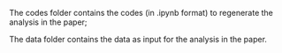 The codes folder contains the codes (in .ipynb format) to regenerate the analysis in the paper;

The data folder contains the data as input for the analysis in the paper.